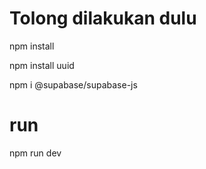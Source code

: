 # Tolong dilakukan dulu
npm install

npm install uuid

npm i @supabase/supabase-js

# run
npm run dev